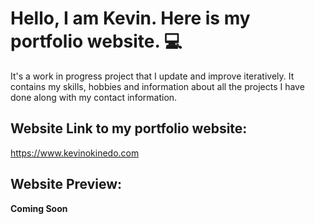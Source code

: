 # Hello, I am Kevin. Here is my portfolio website. :computer:

It's a work in progress project that I update and improve iteratively. It contains my skills, hobbies and information about all the projects I have done along with my contact information.

## Website Link to my portfolio website:
https://www.kevinokinedo.com

## Website Preview:
**Coming Soon**



